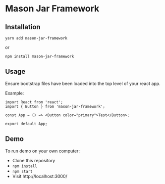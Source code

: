 # Mason Jar Framework

## Installation

`yarn add mason-jar-framework`

or

`npm install mason-jar-framework`

## Usage

Ensure bootstrap files have been loaded into the top level of your react app.

Example:

```
import React from 'react';
import { Button } from 'mason-jar-framework';

const App = () => <Button color="primary">Test</Button>;

export default App;

```

## Demo

To run demo on your own computer:

- Clone this repository
- `npm install`
- `npm start`
- Visit http://localhost:3000/
